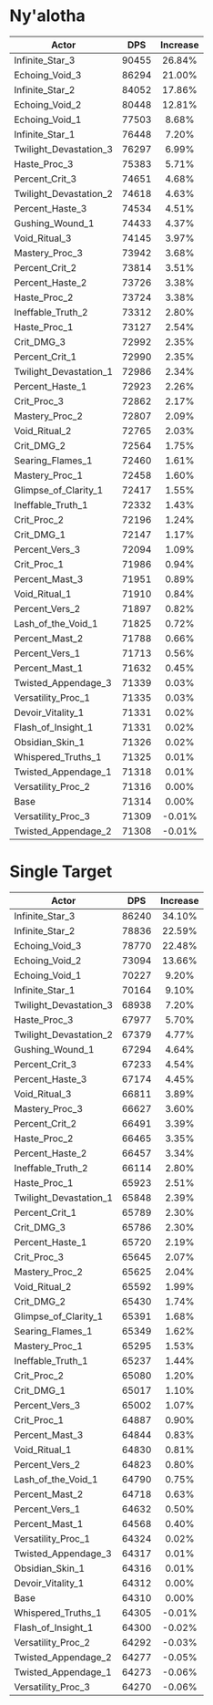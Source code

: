 # Ny'alotha
| Actor | DPS | Increase |
|---|:---:|:---:|
|Infinite_Star_3|90455|26.84%|
|Echoing_Void_3|86294|21.00%|
|Infinite_Star_2|84052|17.86%|
|Echoing_Void_2|80448|12.81%|
|Echoing_Void_1|77503|8.68%|
|Infinite_Star_1|76448|7.20%|
|Twilight_Devastation_3|76297|6.99%|
|Haste_Proc_3|75383|5.71%|
|Percent_Crit_3|74651|4.68%|
|Twilight_Devastation_2|74618|4.63%|
|Percent_Haste_3|74534|4.51%|
|Gushing_Wound_1|74433|4.37%|
|Void_Ritual_3|74145|3.97%|
|Mastery_Proc_3|73942|3.68%|
|Percent_Crit_2|73814|3.51%|
|Percent_Haste_2|73726|3.38%|
|Haste_Proc_2|73724|3.38%|
|Ineffable_Truth_2|73312|2.80%|
|Haste_Proc_1|73127|2.54%|
|Crit_DMG_3|72992|2.35%|
|Percent_Crit_1|72990|2.35%|
|Twilight_Devastation_1|72986|2.34%|
|Percent_Haste_1|72923|2.26%|
|Crit_Proc_3|72862|2.17%|
|Mastery_Proc_2|72807|2.09%|
|Void_Ritual_2|72765|2.03%|
|Crit_DMG_2|72564|1.75%|
|Searing_Flames_1|72460|1.61%|
|Mastery_Proc_1|72458|1.60%|
|Glimpse_of_Clarity_1|72417|1.55%|
|Ineffable_Truth_1|72332|1.43%|
|Crit_Proc_2|72196|1.24%|
|Crit_DMG_1|72147|1.17%|
|Percent_Vers_3|72094|1.09%|
|Crit_Proc_1|71986|0.94%|
|Percent_Mast_3|71951|0.89%|
|Void_Ritual_1|71910|0.84%|
|Percent_Vers_2|71897|0.82%|
|Lash_of_the_Void_1|71825|0.72%|
|Percent_Mast_2|71788|0.66%|
|Percent_Vers_1|71713|0.56%|
|Percent_Mast_1|71632|0.45%|
|Twisted_Appendage_3|71339|0.03%|
|Versatility_Proc_1|71335|0.03%|
|Devoir_Vitality_1|71331|0.02%|
|Flash_of_Insight_1|71331|0.02%|
|Obsidian_Skin_1|71326|0.02%|
|Whispered_Truths_1|71325|0.01%|
|Twisted_Appendage_1|71318|0.01%|
|Versatility_Proc_2|71316|0.00%|
|Base|71314|0.00%|
|Versatility_Proc_3|71309|-0.01%|
|Twisted_Appendage_2|71308|-0.01%|

# Single Target
| Actor | DPS | Increase |
|---|:---:|:---:|
|Infinite_Star_3|86240|34.10%|
|Infinite_Star_2|78836|22.59%|
|Echoing_Void_3|78770|22.48%|
|Echoing_Void_2|73094|13.66%|
|Echoing_Void_1|70227|9.20%|
|Infinite_Star_1|70164|9.10%|
|Twilight_Devastation_3|68938|7.20%|
|Haste_Proc_3|67977|5.70%|
|Twilight_Devastation_2|67379|4.77%|
|Gushing_Wound_1|67294|4.64%|
|Percent_Crit_3|67233|4.54%|
|Percent_Haste_3|67174|4.45%|
|Void_Ritual_3|66811|3.89%|
|Mastery_Proc_3|66627|3.60%|
|Percent_Crit_2|66491|3.39%|
|Haste_Proc_2|66465|3.35%|
|Percent_Haste_2|66457|3.34%|
|Ineffable_Truth_2|66114|2.80%|
|Haste_Proc_1|65923|2.51%|
|Twilight_Devastation_1|65848|2.39%|
|Percent_Crit_1|65789|2.30%|
|Crit_DMG_3|65786|2.30%|
|Percent_Haste_1|65720|2.19%|
|Crit_Proc_3|65645|2.07%|
|Mastery_Proc_2|65625|2.04%|
|Void_Ritual_2|65592|1.99%|
|Crit_DMG_2|65430|1.74%|
|Glimpse_of_Clarity_1|65391|1.68%|
|Searing_Flames_1|65349|1.62%|
|Mastery_Proc_1|65295|1.53%|
|Ineffable_Truth_1|65237|1.44%|
|Crit_Proc_2|65080|1.20%|
|Crit_DMG_1|65017|1.10%|
|Percent_Vers_3|65002|1.07%|
|Crit_Proc_1|64887|0.90%|
|Percent_Mast_3|64844|0.83%|
|Void_Ritual_1|64830|0.81%|
|Percent_Vers_2|64823|0.80%|
|Lash_of_the_Void_1|64790|0.75%|
|Percent_Mast_2|64718|0.63%|
|Percent_Vers_1|64632|0.50%|
|Percent_Mast_1|64568|0.40%|
|Versatility_Proc_1|64324|0.02%|
|Twisted_Appendage_3|64317|0.01%|
|Obsidian_Skin_1|64316|0.01%|
|Devoir_Vitality_1|64312|0.00%|
|Base|64310|0.00%|
|Whispered_Truths_1|64305|-0.01%|
|Flash_of_Insight_1|64300|-0.02%|
|Versatility_Proc_2|64292|-0.03%|
|Twisted_Appendage_2|64277|-0.05%|
|Twisted_Appendage_1|64273|-0.06%|
|Versatility_Proc_3|64270|-0.06%|
